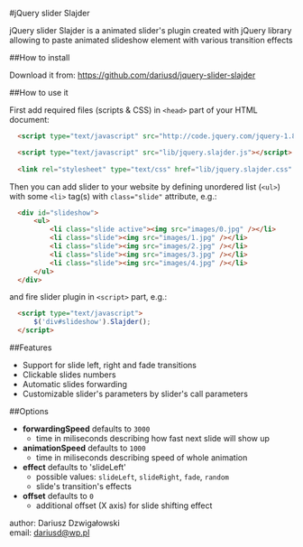 #jQuery slider Slajder

jQuery slider Slajder is a animated slider's plugin created with jQuery library allowing to paste animated slideshow element with various transition effects

##How to install

Download it from: <https://github.com/dariusd/jquery-slider-slajder>

##How to use it

First add required files (scripts & CSS) in `<head>` part of your HTML document:

```html
  <script type="text/javascript" src="http://code.jquery.com/jquery-1.8.2.min.js"></script>

  <script type="text/javascript" src="lib/jquery.slajder.js"></script>
        
  <link rel="stylesheet" type="text/css" href="lib/jquery.slajder.css" />
```

Then you can add slider to your website by defining unordered list (`<ul>`) with some `<li>` tag(s) with `class="slide"` attribute, e.g.:
```html
  <div id="slideshow">
      <ul>
          <li class="slide active"><img src="images/0.jpg" /></li>
          <li class="slide"><img src="images/1.jpg" /></li>
          <li class="slide"><img src="images/2.jpg" /></li>
          <li class="slide"><img src="images/3.jpg" /></li>
          <li class="slide"><img src="images/4.jpg" /></li>
      </ul>
  </div>
```         

and fire slider plugin in `<script>` part, e.g.:
```html
  <script type="text/javascript">
      $('div#slideshow').Slajder();
  </script>
```

##Features
* Support for slide left, right and fade transitions
* Clickable slides numbers
* Automatic slides forwarding
* Customizable slider's parameters by slider's call parameters

##Options
* **forwardingSpeed** defaults to `3000`
  * time in miliseconds describing how fast next slide will show up
* **animationSpeed** defaults to `1000`
  * time in miliseconds describing speed of whole animation
* **effect** defaults to 'slideLeft'
  * possible values: `slideLeft`, `slideRight`, `fade`, `random`
  * slide's transition's effects
* **offset** defaults to `0`
  * additional offset (X axis) for slide shifting effect
  

author: Dariusz Dzwigałowski  
email: dariusd@wp.pl